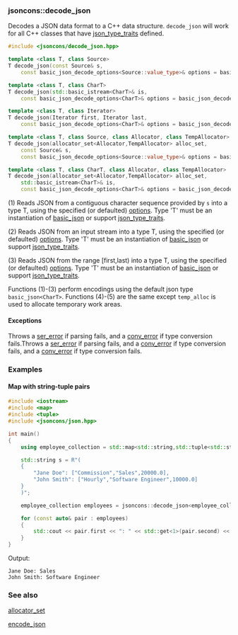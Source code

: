 ### jsoncons::decode_json

Decodes a JSON data format to a C++ data structure. `decode_json` will 
work for all C++ classes that have [json_type_traits](https://github.com/danielaparker/jsoncons/blob/master/doc/ref/corelib/json_type_traits.md) defined.

```cpp
#include <jsoncons/decode_json.hpp>

template <class T, class Source>
T decode_json(const Source& s,
    const basic_json_decode_options<Source::value_type>& options = basic_json_decode_options<Source::value_type>()); (1)

template <class T, class CharT>
T decode_json(std::basic_istream<CharT>& is,
    const basic_json_decode_options<CharT>& options = basic_json_decode_options<CharT>());                           (2)

template <class T, class Iterator>
T decode_json(Iterator first, Iterator last,
    const basic_json_decode_options<CharT>& options = basic_json_decode_options<CharT>());                           (3)

template <class T, class Source, class Allocator, class TempAllocator>
T decode_json(allocator_set<Allocator,TempAllocator> alloc_set,
    const Source& s,
    const basic_json_decode_options<Source::value_type>& options = basic_json_decode_options<Source::value_type>()); (4)

template <class T, class CharT, class Allocator, class TempAllocator>
T decode_json(allocator_set<Allocator,TempAllocator> alloc_set,
    std::basic_istream<CharT>& is,
    const basic_json_decode_options<CharT>& options = basic_json_decode_options<CharT>());                           (5)
```

(1) Reads JSON from a contiguous character sequence provided by `s` into a type T, using the specified (or defaulted) [options](basic_json_options.md). 
Type 'T' must be an instantiation of [basic_json](../basic_json.md) 
or support [json_type_traits](../json_type_traits.md).

(2) Reads JSON from an input stream into a type T, using the specified (or defaulted) [options](basic_json_options.md). 
Type 'T' must be an instantiation of [basic_json](../basic_json.md) 
or support [json_type_traits](../json_type_traits.md).

(3) Reads JSON from the range [first,last) into a type T, using the specified (or defaulted) [options](basic_json_options.md). 
Type 'T' must be an instantiation of [basic_json](../basic_json.md) 
or support [json_type_traits](../json_type_traits.md).

Functions (1)-(3) perform encodings using the default json type `basic_json<CharT>`.
Functions (4)-(5) are the same except `temp_alloc` is used to allocate temporary work areas.

#### Exceptions

Throws a [ser_error](ser_error.md) if parsing fails, and a [conv_error](conv_error.md) if type conversion fails.Throws a [ser_error](ser_error.md) if parsing fails, and a [conv_error](conv_error.md) if type conversion fails, and a [conv_error](conv_error.md) if type conversion fails.

### Examples

#### Map with string-tuple pairs

```cpp
#include <iostream>
#include <map>
#include <tuple>
#include <jsoncons/json.hpp>

int main()
{
    using employee_collection = std::map<std::string,std::tuple<std::string,std::string,double>>;

    std::string s = R"(
    {
        "Jane Doe": ["Commission","Sales",20000.0],
        "John Smith": ["Hourly","Software Engineer",10000.0]
    }
    )";

    employee_collection employees = jsoncons::decode_json<employee_collection>(s);

    for (const auto& pair : employees)
    {
        std::cout << pair.first << ": " << std::get<1>(pair.second) << std::endl;
    }
}
```
Output:
```
Jane Doe: Sales
John Smith: Software Engineer
```

### See also

[allocator_set](allocator_set.md)

[encode_json](encode_json.md)

